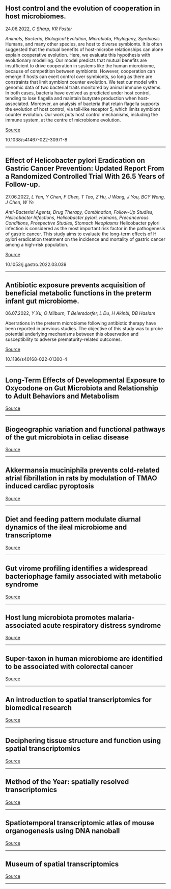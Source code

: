 ## Host control and the evolution of cooperation in host microbiomes.
 24.06.2022, _C Sharp, KR Foster_


_Animals, Bacteria, Biological Evolution, Microbiota, Phylogeny, Symbiosis_
Humans, and many other species, are host to diverse symbionts. It is often suggested that the mutual benefits of host-microbe relationships can alone explain cooperative evolution. Here, we evaluate this hypothesis with evolutionary modelling. Our model predicts that mutual benefits are insufficient to drive cooperation in systems like the human microbiome, because of competition between symbionts. However, cooperation can emerge if hosts can exert control over symbionts, so long as there are constraints that limit symbiont counter evolution. We test our model with genomic data of two bacterial traits monitored by animal immune systems. In both cases, bacteria have evolved as predicted under host control, tending to lose flagella and maintain butyrate production when host-associated. Moreover, an analysis of bacteria that retain flagella supports the evolution of host control, via toll-like receptor 5, which limits symbiont counter evolution. Our work puts host control mechanisms, including the immune system, at the centre of microbiome evolution.

[Source](https://www.nature.com/articles/s41467-022-30971-8)

10.1038/s41467-022-30971-8

---

## Effect of Helicobacter pylori Eradication on Gastric Cancer Prevention: Updated Report From a Randomized Controlled Trial With 26.5 Years of Follow-up.
 27.06.2022, _L Yan, Y Chen, F Chen, T Tao, Z Hu, J Wang, J You, BCY Wong, J Chen, W Ye_


_Anti-Bacterial Agents, Drug Therapy, Combination, Follow-Up Studies, Helicobacter Infections, Helicobacter pylori, Humans, Precancerous Conditions, Prospective Studies, Stomach Neoplasms_
Helicobacter pylori infection is considered as the most important risk factor in the pathogenesis of gastric cancer. This study aims to evaluate the long-term effects of H pylori eradication treatment on the incidence and mortality of gastric cancer among a high-risk population.

[Source](https://www.gastrojournal.org/article/S0016-5085(22)00338-9/fulltext)

10.1053/j.gastro.2022.03.039

---

## Antibiotic exposure prevents acquisition of beneficial metabolic functions in the preterm infant gut microbiome.
 06.07.2022, _Y Xu, O Milburn, T Beiersdorfer, L Du, H Akinbi, DB Haslam_


Aberrations in the preterm microbiome following antibiotic therapy have been reported in previous studies. The objective of this study was to probe potential underlying mechanisms between this observation and susceptibility to adverse prematurity-related outcomes.

[Source](https://microbiomejournal.biomedcentral.com/articles/10.1186/s40168-022-01300-4)

10.1186/s40168-022-01300-4

---

## Long-Term Effects of Developmental Exposure to Oxycodone on Gut Microbiota and Relationship to Adult Behaviors and Metabolism

[Source](https://journals.asm.org/doi/10.1128/msystems.00336-22)

---

## Biogeographic variation and functional pathways of the gut microbiota in celiac disease

[Source](https://www.gastrojournal.org/article/S0016-5085(22)00752-1/fulltext)

---

## Akkermansia muciniphila prevents cold-related atrial fibrillation in rats by modulation of TMAO induced cardiac pyroptosis

[Source](https://www.thelancet.com/journals/ebiom/article/PIIS2352-3964(22)00268-7/fulltext)

---

## Diet and feeding pattern modulate diurnal dynamics of the ileal microbiome and transcriptome

[Source](https://www.cell.com/cell-reports/fulltext/S2211-1247(22)00797-5)

---

## Gut virome profiling identifies a widespread bacteriophage family associated with metabolic syndrome

[Source](https://www.nature.com/articles/s41467-022-31390-5)

---

## Host lung microbiota promotes malaria-associated acute respiratory distress syndrome

[Source](https://www.nature.com/articles/s41467-022-31301-8)

---

## Super-taxon in human microbiome are identified to be associated with colorectal cancer

[Source](https://bmcbioinformatics.biomedcentral.com/articles/10.1186/s12859-022-04786-9)

---

## An introduction to spatial transcriptomics for biomedical research

[Source](https://genomemedicine.biomedcentral.com/articles/10.1186/s13073-022-01075-1)

---

## Deciphering tissue structure and function using spatial transcriptomics

[Source](https://www.nature.com/articles/s42003-022-03175-5)

---

## Method of the Year: spatially resolved transcriptomics

[Source](https://www.nature.com/articles/s41592-020-01033-y)

---

## Spatiotemporal transcriptomic atlas of mouse organogenesis using DNA nanoball

[Source](https://www.cell.com/cell/fulltext/S0092-8674(22)00399-3)

---

## Museum of spatial transcriptomics

[Source](https://www.nature.com/articles/s41592-022-01409-2)

---

